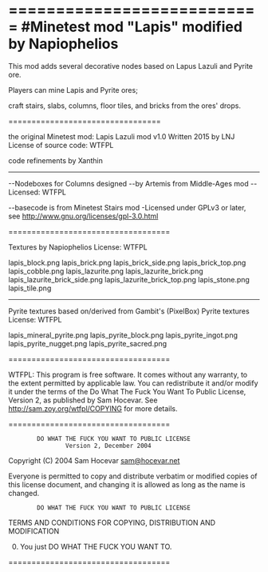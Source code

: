 ===========================
#Minetest mod "Lapis"
modified by Napiophelios
===========================

This mod adds several decorative nodes
based on Lapus Lazuli and Pyrite ore.

Players can mine Lapis and Pyrite ores;

craft stairs, slabs, columns, floor tiles, and bricks
from the ores' drops.

=================================

the original Minetest mod:
Lapis Lazuli mod v1.0
Written 2015 by LNJ
License of source code:
WTFPL

code refinements by Xanthin

------------------------------------

--Nodeboxes for Columns designed
--by Artemis from Middle-Ages mod
--Licensed: WTFPL

--basecode is from Minetest Stairs mod
-Licensed under GPLv3 or later,
see http://www.gnu.org/licenses/gpl-3.0.html

===================================

Textures by Napiophelios
License: WTFPL

lapis_block.png
lapis_brick.png
lapis_brick_side.png
lapis_brick_top.png
lapis_cobble.png
lapis_lazurite.png
lapis_lazurite_brick.png
lapis_lazurite_brick_side.png
lapis_lazurite_brick_top.png
lapis_stone.png
lapis_tile.png

------------------------------------

Pyrite textures based on/derived from Gambit's (PixelBox) Pyrite textures
License: WTFPL

lapis_mineral_pyrite.png
lapis_pyrite_block.png
lapis_pyrite_ingot.png
lapis_pyrite_nugget.png
lapis_pyrite_sacred.png

===================================

WTFPL:
This program is free software. It comes without any warranty, to
the extent permitted by applicable law. You can redistribute it
and/or modify it under the terms of the Do What The Fuck You Want
To Public License, Version 2, as published by Sam Hocevar. See
http://sam.zoy.org/wtfpl/COPYING for more details.

===================================

            DO WHAT THE FUCK YOU WANT TO PUBLIC LICENSE
                    Version 2, December 2004

 Copyright (C) 2004 Sam Hocevar <sam@hocevar.net>

 Everyone is permitted to copy and distribute verbatim or modified
 copies of this license document, and changing it is allowed as long
 as the name is changed.

            DO WHAT THE FUCK YOU WANT TO PUBLIC LICENSE
   TERMS AND CONDITIONS FOR COPYING, DISTRIBUTION AND MODIFICATION

  0. You just DO WHAT THE FUCK YOU WANT TO.

===================================
